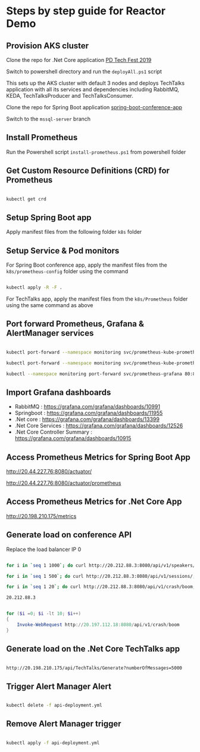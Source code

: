 # Steps by step guide for Reactor Demo

## Provision AKS cluster

Clone the repo for .Net Core application
[PD Tech Fest 2019](https://github.com/NileshGule/pd-tech-fest-2019.git)

Switch to powershell directory and run the `deployAll.ps1` script

This sets up the AKS cluster with default 3 nodes and deploys TechTalks application with all its services and dependencies including RabbitMQ, KEDA, TechTalksProducer and TechTalksConsumer.

Clone the repo for Spring Boot application
[spring-boot-conference-app](https://github.com/NileshGule/spring-boot-conference-app)

Switch to the `mssql-server` branch

## Install Prometheus

Run the Powershell script `install-prometheus.ps1` from powershell folder

## Get Custom Resource Definitions (CRD) for Prometheus

```bash

kubectl get crd

```

## Setup Spring Boot app

Apply manifest files from the following folder `k8s` folder

## Setup Service & Pod monitors
For Spring Boot conference app, apply the manifest files from the `k8s/prometheus-config` folder using the command

```bash

kubectl apply -R -F .

```

For TechTalks app, apply the manifest files from the `k8s/Prometheus` folder using the same command as above

## Port forward Prometheus, Grafana & AlertManager services

```bash

kubectl port-forward --namespace monitoring svc/prometheus-kube-prometheus-prometheus 9090:9090

kubectl port-forward --namespace monitoring svc/prometheus-kube-prometheus-alertmanager 9093:9093

kubectl --namespace monitoring port-forward svc/prometheus-grafana 80:80

```
## Import Grafana dashboards

- RabbitMQ : https://grafana.com/grafana/dashboards/10991
- Springboot : https://grafana.com/grafana/dashboards/11955
- .Net core : https://grafana.com/grafana/dashboards/13399
- .Net Core Services : https://grafana.com/grafana/dashboards/12526
- .Net Core Controller Summary : https://grafana.com/grafana/dashboards/10915

## Access Prometheus Metrics for Spring Boot App

http://20.44.227.76:8080/actuator/

http://20.44.227.76:8080/actuator/prometheus

## Access Prometheus Metrics for .Net Core App

http://20.198.210.175/metrics
## Generate load on conference API

Replace the load balancer IP
0
```bash

for i in `seq 1 1000`; do curl http://20.212.88.3:8080/api/v1/speakers/; done

for i in `seq 1 500`; do curl http://20.212.88.3:8080/api/v1/sessions/; done

for i in `seq 1 20`; do curl http://20.212.88.3:8080/api/v1/crash/boom; done

20.212.88.3

```

```powershell

for ($i =0; $i -lt 10; $i++)
{
    Invoke-WebRequest http://20.197.112.18:8080/api/v1/crash/boom
}

```

## Generate load on the .Net Core TechTalks app

```bash

http://20.198.210.175/api/TechTalks/Generate?numberOfMessages=5000

```

## Trigger Alert Manager Alert

```bash

kubectl delete -f api-deployment.yml

```

## Remove Alert Manager trigger

```bash

kubectl apply -f api-deployment.yml

```